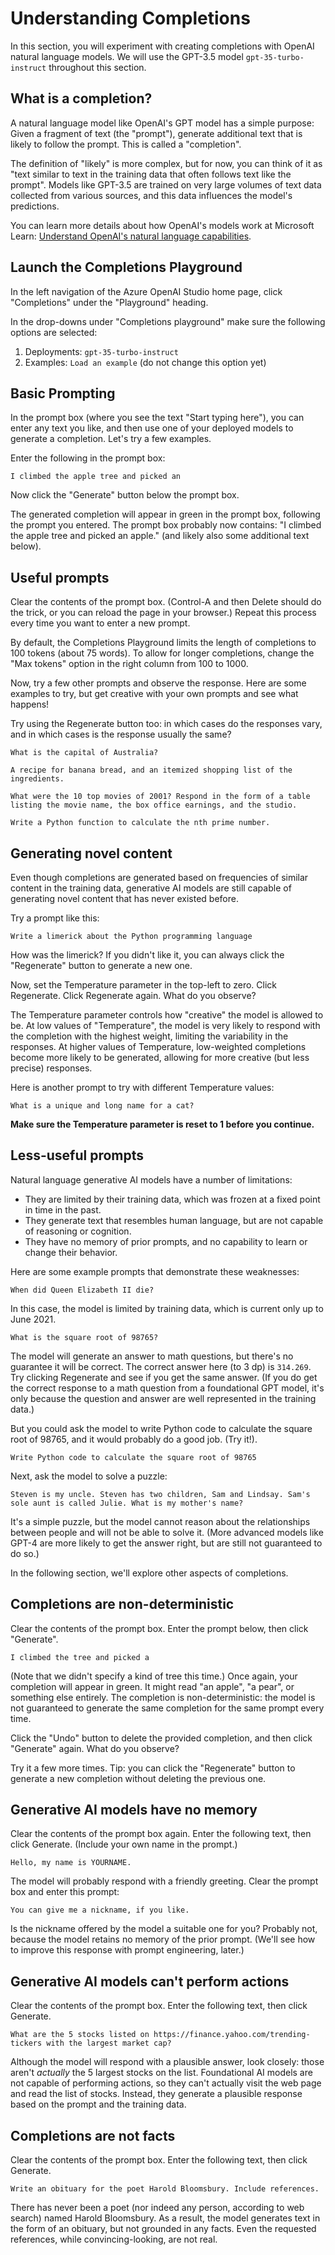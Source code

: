 # Understanding Completions

In this section, you will experiment with creating completions with OpenAI natural language models. We will use the GPT-3.5 model `gpt-35-turbo-instruct` throughout this section.

## What is a completion?

A natural language model like OpenAI's GPT model has a simple purpose: Given a fragment of text (the "prompt"), generate additional text that is likely to follow the prompt. This is called a "completion".

The definition of "likely" is more complex, but for now, you can think of it as "text similar to text in the training data that often follows text like the prompt". Models like GPT-3.5 are trained on very large volumes of text data collected from various sources, and this data influences the model's predictions.

You can learn more details about how OpenAI's models work at Microsoft Learn: [Understand OpenAI's natural language capabilities](https://learn.microsoft.com/training/modules/explore-azure-openai/5-understand-openai-natural-language).

## Launch the Completions Playground

In the left navigation of the Azure OpenAI Studio home page, click "Completions" under the "Playground" heading.

In the drop-downs under "Completions playground" make sure the following options are selected:

1. Deployments: `gpt-35-turbo-instruct`
2. Examples: `Load an example` (do not change this option yet)

## Basic Prompting

In the prompt box (where you see the text "Start typing here"), you can enter any text you like, and then use one of your deployed models to generate a completion. Let's try a few examples.

Enter the following in the prompt box: 

    I climbed the apple tree and picked an
    
Now click the "Generate" button below the prompt box.

The generated completion will appear in green in the prompt box, following the prompt you entered. The prompt box probably now contains: "I climbed the apple tree and picked an apple." (and likely also some additional text below).

## Useful prompts

Clear the contents of the prompt box. (Control-A and then Delete should do the trick, or you can reload the page in your browser.) Repeat this process every time you want to enter a new prompt.

By default, the Completions Playground limits the length of completions to 100 tokens (about 75 words). To allow for longer completions, change the "Max tokens" option in the right column from 100 to 1000.

Now, try a few other prompts and observe the response. Here are some examples to try, but get creative with your own prompts and see what happens! 

Try using the Regenerate button too: in which cases do the responses vary, and in which cases is the response usually the same?

```
What is the capital of Australia?
```
```
A recipe for banana bread, and an itemized shopping list of the ingredients.
```
```
What were the 10 top movies of 2001? Respond in the form of a table listing the movie name, the box office earnings, and the studio.
```
```
Write a Python function to calculate the nth prime number.
```

## Generating novel content

Even though completions are generated based on frequencies of similar content in the training data, generative AI models are still capable of generating novel content that has never existed before.

Try a prompt like this:

```
Write a limerick about the Python programming language
```

How was the limerick? If you didn't like it, you can always click the "Regenerate" button to generate a new one.

Now, set the Temperature parameter in the top-left to zero. Click Regenerate. Click Regenerate again. What do you observe?

The Temperature parameter controls how "creative" the model is allowed to be. At low values of "Temperature", the model is very likely to respond with the completion with the highest weight, limiting the variability in the responses. At higher values of Temperature, low-weighted completions become more likely to be generated, allowing for more creative (but less precise) responses.

Here is another prompt to try with different Temperature values:

```
What is a unique and long name for a cat?
```

**Make sure the Temperature parameter is reset to 1 before you continue.**

## Less-useful prompts

Natural language generative AI models have a number of limitations:
* They are limited by their training data, which was frozen at a fixed point in time in the past. 
* They generate text that resembles human language, but are not capable of reasoning or cognition. 
* They have no memory of prior prompts, and no capability to learn or change their behavior.

Here are some example prompts that demonstrate these weaknesses:

    When did Queen Elizabeth II die?

In this case, the model is limited by training data, which is current only up to June 2021.

    What is the square root of 98765?

The model will generate an answer to math questions, but there's no guarantee it will be correct. The correct answer here (to 3 dp) is `314.269`. Try clicking Regenerate and see if you get the same answer. (If you do get the correct response to a math question from a foundational GPT model, it's only because the question and answer are well represented in the training data.)

But you could ask the model to write Python code to calculate the square root of 98765, and it would probably do a good job. (Try it!).

    Write Python code to calculate the square root of 98765

Next, ask the model to solve a puzzle:

    Steven is my uncle. Steven has two children, Sam and Lindsay. Sam's sole aunt is called Julie. What is my mother's name?

It's a simple puzzle, but the model cannot reason about the relationships between people and will not be able to solve it. (More advanced models like GPT-4 are more likely to get the answer right, but are still not guaranteed to do so.)

In the following section, we'll explore other aspects of completions.

## Completions are non-deterministic

Clear the contents of the prompt box. Enter the prompt below, then click "Generate".

    I climbed the tree and picked a

(Note that we didn't specify a kind of tree this time.) Once again, your completion will appear in green. It might read "an apple", "a pear", or something else entirely. The completion is non-deterministic: the model is not guaranteed to generate the same completion for the same prompt every time. 

Click the "Undo" button to delete the provided completion, and then click "Generate" again. What do you observe?

Try it a few more times. Tip: you can click the "Regenerate" button to generate a new completion without deleting the previous one.

## Generative AI models have no memory

Clear the contents of the prompt box again. Enter the following text, then click Generate. (Include your own name in the prompt.)

    Hello, my name is YOURNAME.

The model will probably respond with a friendly greeting. Clear the prompt box and enter this prompt:

    You can give me a nickname, if you like.

Is the nickname offered by the model a suitable one for you? Probably not, because the model retains no memory of the prior prompt. (We'll see how to improve this response with prompt engineering, later.)

## Generative AI models can't perform actions

Clear the contents of the prompt box. Enter the following text, then click Generate.

    What are the 5 stocks listed on https://finance.yahoo.com/trending-tickers with the largest market cap?

Although the model will respond with a plausible answer, look closely: those aren't *actually* the 5 largest stocks on the list. Foundational AI models are not capable of performing actions, so they can't actually visit the web page and read the list of stocks. Instead, they generate a plausible response based on the prompt and the training data.

## Completions are not facts

Clear the contents of the prompt box. Enter the following text, then click Generate.

    Write an obituary for the poet Harold Bloomsbury. Include references.

There has never been a poet (nor indeed any person, according to web search) named Harold Bloomsbury. As a result, the model generates text in the form of an obituary, but not grounded in any facts. Even the requested references, while convincing-looking, are not real.
